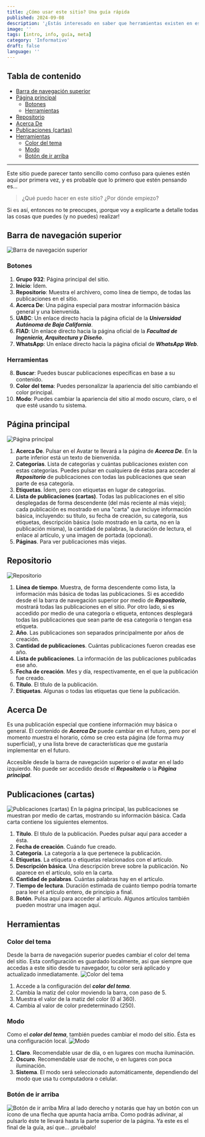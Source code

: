 ```yaml
---
title: ¿Cómo usar este sitio? Una guía rápida
published: 2024-09-08
description: '¿Estás interesado en saber que herramientas existen en este sitio? ¿Tienes alguna sugerencia para mejorarlo? ¡Lee este artículo para aprender más!'
image: ''
tags: [intro, info, guía, meta]
category: 'Informativo'
draft: false
language: ''
---
```

## Tabla de contenido
- [Barra de navegación superior](#barra-de-navegación-superior)
- [Página principal](#página-principal)
    - [Botones](#botones)
    - [Herramientas](#herramientas)
- [Repositorio](#repositorio)
- [Acerca De](#acerca-de)
- [Publicaciones (cartas)](#publicaciones-cartas)
- [Herramientas](#herramientas-1)
    - [Color del tema](#color-del-tema)
    - [Modo](#modo)
    - [Botón de ir arriba](#botón-de-ir-arriba)
___
Este sitio puede parecer tanto sencillo como confuso para quienes estén aquí por primera vez, y es probable que lo primero que estén pensando es...
> ¿Qué puedo hacer en este sitio? ¿Por dónde empiezo?

Si es así, entonces no te preocupes, ¡porque voy a explicarte a detalle todas las cosas que puedes (y no puedes) realizar!
## Barra de navegación superior
![Barra de navegación superior](topbar.jpg)
### Botones
1. **Grupo 932**: Página principal del sitio.
2. **Inicio**: Ídem.
3. **Repositorio**: Muestra el archivero, como línea de tiempo, de todas las publicaciones en el sitio.
4. **Acerca De**: Una página especial para mostrar información básica general y una bienvenida.
5. **UABC**: Un enlace directo hacia la página oficial de la ***Universidad Autónoma de Baja California***.
6. **FIAD**: Un enlace directo hacia la página oficial de la ***Facultad de Ingeniería, Arquitectura y Diseño***.
7. **WhatsApp**: Un enlace directo hacia la página oficial de ***WhatsApp Web***.
### Herramientas
8. **Buscar**: Puedes buscar publicaciones específicas en base a su contenido.
9. **Color del tema**: Puedes personalizar la apariencia del sitio cambiando el color principal.
10. **Modo**: Puedes cambiar la apariencia del sitio al modo oscuro, claro, o el que esté usando tu sistema.
## Página principal
![Página principal](main-page.jpg)
1. **Acerca De**. Pulsar en el Avatar te llevará a la página de ***Acerca De***. En la parte inferior está un texto de bienvenida.
2. **Categorías**. Lista de categorías y cuántas publicaciones existen con estas categorías. Puedes pulsar en cualquiera de éstas para acceder al ***Repositorio*** de publicaciones con todas las publicaciones que sean parte de esa categoría.
3. **Etiquetas**. Ídem, pero con etiquetas en lugar de categorías.
4. **Lista de publicaciones (cartas)**. Todas las publicaciones en el sitio desplegadas de forma descendente (del más reciente al más viejo); cada publicación es mostrado en una "carta" que incluye información básica, incluyendo: su título, su fecha de creación, su categoría, sus etiquetas, descripción básica (solo mostrado en la carta, no en la publicación misma), la cantidad de palabras, la duración de lectura, el enlace al artículo, y una imagen de portada (opcional).
5. **Páginas**. Para ver publicaciones más viejas.
## Repositorio
![Repositorio](archive.jpg)
1. **Línea de tiempo**. Muestra, de forma descendente como lista, la información más básica de todas las publicaciones. Si es accedido desde el la barra de navegación superior por medio de ***Repositorio***, mostrará todas las publicaciones en el sitio. Por otro lado, si es accedido por medio de una categoría o etiqueta, entonces desplegará todas las publicaciones que sean parte de esa categoría o tengan esa etiqueta.
2. **Año**. Las publicaciones son separados principalmente por años de creación.
3. **Cantidad de publicaciones**. Cuántas publicaciones fueron creadas ese año.
4. **Lista de publicaciones**. La información de las publicaciones publicadas ese año.
5. **Fecha de creación**. Mes y día, respectivamente, en el que la publicación fue creado.
6. **Título**. El título de la publicación.
7. **Etiquetas**. Algunas o todas las etiquetas que tiene la publicación.
## Acerca De
Es una publicación especial que contiene información muy básica o general. El contenido de ***Acerca De*** puede cambiar en el futuro, pero por el momento muestra el horario, cómo se creo esta página (de forma muy superficial), y una lista breve de características que me gustaría implementar en el futuro.

Accesible desde la barra de navegación superior o el avatar en el lado izquierdo. No puede ser accedido desde el ***Repositorio*** o la ***Página principal***.
## Publicaciones (cartas)
![Publicaciones (cartas)](post-card.jpg)
En la página principal, las publicaciones se muestran por medio de cartas, mostrando su información básica. Cada carta contiene los siguientes elementos.
1. **Título**. El título de la publicación. Puedes pulsar aquí para acceder a ésta.
2. **Fecha de creación**. Cuándo fue creado.
3. **Categoría**. La categoría a la que pertenece la publicación.
4. **Etiquetas**. La etiqueta o etiquetas relacionados con el artículo.
5. **Descripción básica**. Una descripción breve sobre la publicación. No aparece en el artículo, solo en la carta.
6. **Cantidad de palabras**. Cuántas palabras hay en el artículo.
7. **Tiempo de lectura**. Duración estimada de cuánto tiempo podría tomarte para leer el artículo entero, de principio a final.
8. **Botón**. Pulsa aquí para acceder al artículo. Algunos artículos también pueden mostrar una imagen aquí.
## Herramientas
### Color del tema
Desde la barra de navegación superior puedes cambiar el color del tema del sitio. Esta configuración es guardado localmente, así que siempre que accedas a este sitio desde tu navegador, tu color será aplicado y actualizado inmediatamente.
![Color del tema](color-theme.jpg)
1. Accede a la configuración del ***color del tema***.
2. Cambia la matiz del color moviendo la barra, con paso de 5.
3. Muestra el valor de la matiz del color (0 al 360).
4. Cambia al valor de color predeterminado (250).

### Modo
Como el ***color del tema***, también puedes cambiar el modo del sitio. Ésta es una configuración local.
![Modo](mode.jpg)
1. **Claro**. Recomendable usar de día, o en lugares con mucha iluminación.
2. **Oscuro**. Recomendable usar de noche, o en lugares con poca iluminación.
3. **Sistema**. El modo será seleccionado automáticamente, dependiendo del modo que usa tu computadora o celular.

### Botón de ir arriba
![Botón de ir arriba](back-to-top.jpg)
Mira al lado derecho y notarás que hay un botón con un ícono de una flecha que apunta hacia arriba. Como podrás adivinar, al pulsarlo éste te llevará hasta la parte superior de la página. Ya este es el final de la guía, así que... ¡pruébalo!